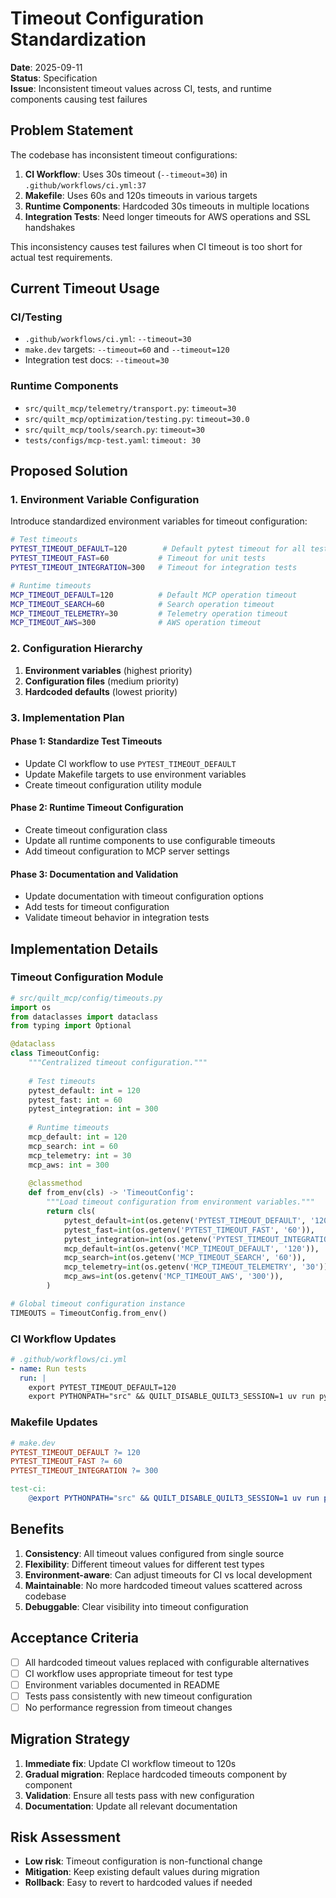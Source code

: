 # Timeout Configuration Standardization

**Date**: 2025-09-11  
**Status**: Specification  
**Issue**: Inconsistent timeout values across CI, tests, and runtime components causing test failures

## Problem Statement

The codebase has inconsistent timeout configurations:

1. **CI Workflow**: Uses 30s timeout (`--timeout=30`) in `.github/workflows/ci.yml:37`
2. **Makefile**: Uses 60s and 120s timeouts in various targets
3. **Runtime Components**: Hardcoded 30s timeouts in multiple locations
4. **Integration Tests**: Need longer timeouts for AWS operations and SSL handshakes

This inconsistency causes test failures when CI timeout is too short for actual test requirements.

## Current Timeout Usage

### CI/Testing
- `.github/workflows/ci.yml`: `--timeout=30`
- `make.dev` targets: `--timeout=60` and `--timeout=120`
- Integration test docs: `--timeout=30`

### Runtime Components
- `src/quilt_mcp/telemetry/transport.py`: `timeout=30`
- `src/quilt_mcp/optimization/testing.py`: `timeout=30.0`
- `src/quilt_mcp/tools/search.py`: `timeout=30`
- `tests/configs/mcp-test.yaml`: `timeout: 30`

## Proposed Solution

### 1. Environment Variable Configuration

Introduce standardized environment variables for timeout configuration:

```bash
# Test timeouts
PYTEST_TIMEOUT_DEFAULT=120        # Default pytest timeout for all tests
PYTEST_TIMEOUT_FAST=60           # Timeout for unit tests
PYTEST_TIMEOUT_INTEGRATION=300   # Timeout for integration tests

# Runtime timeouts
MCP_TIMEOUT_DEFAULT=120          # Default MCP operation timeout
MCP_TIMEOUT_SEARCH=60            # Search operation timeout
MCP_TIMEOUT_TELEMETRY=30         # Telemetry operation timeout
MCP_TIMEOUT_AWS=300              # AWS operation timeout
```

### 2. Configuration Hierarchy

1. **Environment variables** (highest priority)
2. **Configuration files** (medium priority)
3. **Hardcoded defaults** (lowest priority)

### 3. Implementation Plan

#### Phase 1: Standardize Test Timeouts
- Update CI workflow to use `PYTEST_TIMEOUT_DEFAULT`
- Update Makefile targets to use environment variables
- Create timeout configuration utility module

#### Phase 2: Runtime Timeout Configuration
- Create timeout configuration class
- Update all runtime components to use configurable timeouts
- Add timeout configuration to MCP server settings

#### Phase 3: Documentation and Validation
- Update documentation with timeout configuration options
- Add tests for timeout configuration
- Validate timeout behavior in integration tests

## Implementation Details

### Timeout Configuration Module

```python
# src/quilt_mcp/config/timeouts.py
import os
from dataclasses import dataclass
from typing import Optional

@dataclass
class TimeoutConfig:
    """Centralized timeout configuration."""
    
    # Test timeouts
    pytest_default: int = 120
    pytest_fast: int = 60
    pytest_integration: int = 300
    
    # Runtime timeouts
    mcp_default: int = 120
    mcp_search: int = 60
    mcp_telemetry: int = 30
    mcp_aws: int = 300
    
    @classmethod
    def from_env(cls) -> 'TimeoutConfig':
        """Load timeout configuration from environment variables."""
        return cls(
            pytest_default=int(os.getenv('PYTEST_TIMEOUT_DEFAULT', '120')),
            pytest_fast=int(os.getenv('PYTEST_TIMEOUT_FAST', '60')),
            pytest_integration=int(os.getenv('PYTEST_TIMEOUT_INTEGRATION', '300')),
            mcp_default=int(os.getenv('MCP_TIMEOUT_DEFAULT', '120')),
            mcp_search=int(os.getenv('MCP_TIMEOUT_SEARCH', '60')),
            mcp_telemetry=int(os.getenv('MCP_TIMEOUT_TELEMETRY', '30')),
            mcp_aws=int(os.getenv('MCP_TIMEOUT_AWS', '300')),
        )

# Global timeout configuration instance
TIMEOUTS = TimeoutConfig.from_env()
```

### CI Workflow Updates

```yaml
# .github/workflows/ci.yml
- name: Run tests
  run: |
    export PYTEST_TIMEOUT_DEFAULT=120
    export PYTHONPATH="src" && QUILT_DISABLE_QUILT3_SESSION=1 uv run python -m pytest tests/ -v -m "not search" --timeout=${PYTEST_TIMEOUT_DEFAULT} --disable-warnings
```

### Makefile Updates

```makefile
# make.dev
PYTEST_TIMEOUT_DEFAULT ?= 120
PYTEST_TIMEOUT_FAST ?= 60
PYTEST_TIMEOUT_INTEGRATION ?= 300

test-ci:
	@export PYTHONPATH="src" && QUILT_DISABLE_QUILT3_SESSION=1 uv run python -m pytest tests/ -v -m "not search and not slow" --timeout=$(PYTEST_TIMEOUT_FAST) --disable-warnings
```

## Benefits

1. **Consistency**: All timeout values configured from single source
2. **Flexibility**: Different timeout values for different test types
3. **Environment-aware**: Can adjust timeouts for CI vs local development
4. **Maintainable**: No more hardcoded timeout values scattered across codebase
5. **Debuggable**: Clear visibility into timeout configuration

## Acceptance Criteria

- [ ] All hardcoded timeout values replaced with configurable alternatives
- [ ] CI workflow uses appropriate timeout for test type
- [ ] Environment variables documented in README
- [ ] Tests pass consistently with new timeout configuration
- [ ] No performance regression from timeout changes

## Migration Strategy

1. **Immediate fix**: Update CI workflow timeout to 120s
2. **Gradual migration**: Replace hardcoded timeouts component by component  
3. **Validation**: Ensure all tests pass with new configuration
4. **Documentation**: Update all relevant documentation

## Risk Assessment

- **Low risk**: Timeout configuration is non-functional change
- **Mitigation**: Keep existing default values during migration
- **Rollback**: Easy to revert to hardcoded values if needed